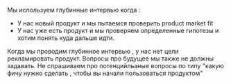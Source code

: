 Мы используем глубинные интервью когда :
 - У нас новый продукт и мы пытаемся проверить product market fit
 - У нас уже есть продукт и мы проверяем определенные гипотезы и хотим понять куда дальше идти. 

Когда мы проводим глубинное интервью , у нас нет цели рекламировать продукт. Вопросы про будущее мы также не должны задавать. Не спрашиваем про потенцийльаные вопросы по типу "какую фичу нужно сделать , чтобы вы начали пользоваться продуктом"